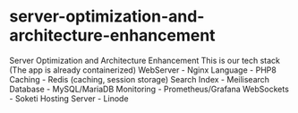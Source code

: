 # server-optimization-and-architecture-enhancement
Server Optimization and Architecture Enhancement
This is our tech stack (The app is already containerized)
WebServer - Nginx
Language - PHP8
Caching - Redis (caching, session storage)
Search Index - Meilisearch
Database - MySQL/MariaDB
Monitoring - Prometheus/Grafana
WebSockets - Soketi
Hosting Server -  Linode
